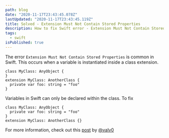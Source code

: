 ```yaml
---
path: blog
date: "2020-11-17T23:43:45.078Z"
lastUpdated: "2020-11-17T23:43:45.119Z"
title: Solved - Extension Must Not Contain Stored Properties
description: How to fix Swift error - Extension Must Not Contain Stored Properties
tags:
  - swift
isPublished: true
---
```


The error `Extension Must Not Contain Stored Properties` is common in Swift. This occurs when a variable is instantiated inside a class extension.

```
class MyClass: AnyObject {
}
extension MyClass: AnotherClass {
  private var foo: string = "foo"
}
```

Variables in Swift can only be declared within the class. To fix

```
class MyClass: AnyObject {
  private var foo: string = "foo"
}
extension MyClass: AnotherClass {}
```

For more information, check out this [post](https://medium.com/@valv0/computed-properties-and-extensions-a-pure-swift-approach-64733768112c) by [@valv0](https://twitter.com/valv0?s=20)
